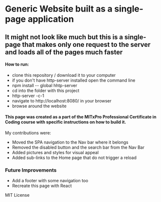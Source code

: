 # Generic Website built as a single-page application

## It might not look like much but this is a single-page that makes only one request to the server and loads all of the pages much faster

#### How to run: 
- clone this repository / download it to your computer
- if you don't have http-server installed open the command line
- npm install -- global hhtp-server
- cd into the folder with this project 
- http-server -c-1
- navigate to http://localhost:8080/ in your browser
- browse around the website

#### This page was created as a part of the MITxPro Professional Certificate in Coding course with specific instructions on how to build it. 

My contributions were: 
- Moved the SPA navigation to the Nav bar where it belongs
- Removed the disabled button and the search bar from the Nav Bar
- Added pictures and styles for visual appeal
- Added sub-links to the Home page that do not trigger a reload


### Future Improvements
- Add a footer with some navigation too
- Recreate this page with React

MIT License 
